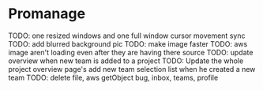# Promanage

TODO: one resized windows and one full window cursor movement sync
TODO: add blurred background pic
TODO: make image faster
TODO: aws image aren't loading even after they are having there source
TODO: update overview when new team is added to a project
TODO: Update the whole project overview page's add new team selection list when he created a new team
TODO: delete file, aws getObject bug, inbox, teams, profile
